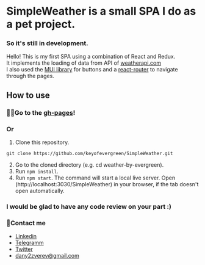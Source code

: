 # SimpleWeather is a small SPA I do as a pet project.
### So it's still in development.

Hello! This is my first SPA using a combination of React and Redux.\
It implements the loading of data from API of [weatherapi.com](https://www.weatherapi.com/)\
I also used the [MUI library](https://mui.com/) for buttons and a [react-router](https://reactrouter.com/) to navigate through the pages.


## How to use
### 🐱‍🏍Go to the [gh-pages](https://keyofevergreen.github.io/weather-by-evergreen/)!
### Or

1. Clone this repository.
```
git clone https://github.com/keyofevergreen/SimpleWeather.git
```
2. Go to the cloned directory (e.g. cd weather-by-evergreen).
3. Run `npm install`.
4. Run `npm start`. The command will start a local live server. Open (http://localhost:3030/SimpleWeather) in your browser, if the tab doesn't open automatically.

### I would be glad to have any code review on your part :)

### 🤙Contact me
- [Linkedin](https://www.linkedin.cn/in/dan-zverev-33841b215)
- [Telegramm](https://t.me/keyofevergreen)
- [Twitter](https://twitter.com/keyofevergreen)
- dany2zverev@gmail.com
